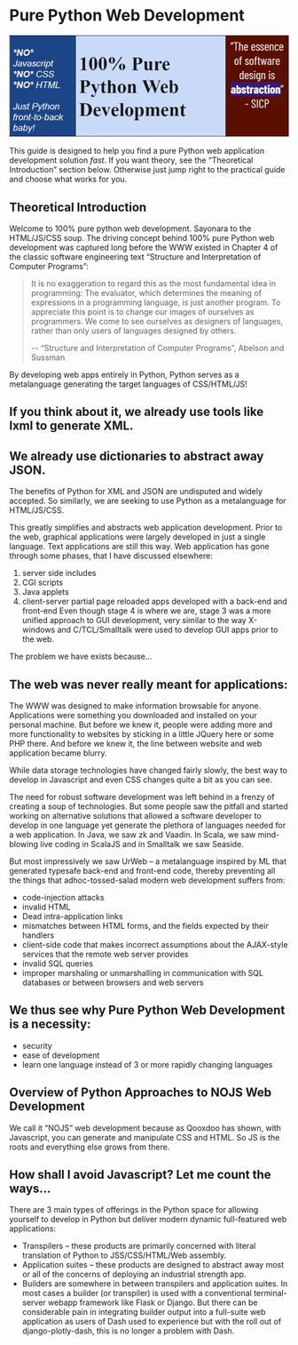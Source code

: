 # Pure Python Web Development

![](pure-python-header.png)

This guide is designed to help you find a pure Python web application development solution *fast*. If you want theory, see the “Theoretical Introduction” section below. Otherwise just jump right to the practical guide and choose what works for you.

## Theoretical Introduction
Welcome to 100% pure python web development. Sayonara to the HTML/JS/CSS soup. The driving concept behind 100% pure Python web development was captured long before the WWW existed in Chapter 4 of the classic software engineering text “Structure and Interpretation of Computer Programs”:

> It is no exaggeration to regard this as the most fundamental idea in programming:
The evaluator, which determines the meaning of expressions in a programming language, is just another program.
To appreciate this point is to change our images of ourselves as programmers. We come to see ourselves as designers of languages, rather than only users of languages designed by others.
> 
> -- “Structure and Interpretation of Computer Programs”, Abelson and Sussman

By developing web apps entirely in Python, Python serves as a metalanguage generating the target languages of CSS/HTML/JS!

## If you think about it, we already use tools like lxml to generate XML. 

## We already use dictionaries to abstract away JSON. 

The benefits of Python for XML and JSON are undisputed and widely accepted. So similarly, we are seeking to use Python as a metalanguage for HTML/JS/CSS. 

This greatly simplifies and abstracts web application development. Prior to the web, graphical applications were largely developed in just a single language. Text applications are still this way. Web application has gone through some phases, that I have discussed elsewhere:

1. server side includes
1. CGI scripts
1. Java applets
1. client-server partial page reloaded apps developed with a back-end and front-end
Even though stage 4 is where we are, stage 3 was a more unified approach to GUI development, very similar to the way X-windows and C/TCL/Smalltalk were used to develop GUI apps prior to the web.

The problem we have exists because…

## The web was never really meant for applications: 
The WWW was designed to make information browsable for anyone. Applications were something you downloaded and installed on your personal machine. But before we knew it, people were adding more and more functionality to websites by sticking in a little JQuery here or some PHP there. And before we knew it, the line between website and web application became blurry.

While data storage technologies have changed fairly slowly, the best way to develop in Javascript and even CSS changes quite a bit as you can see.

The need for robust software development was left behind in a frenzy of creating a soup of technologies. But some people saw the pitfall and started working on alternative solutions that allowed a software developer to develop in one language yet generate the plethora of languages needed for a web application. In Java, we saw zk and Vaadin. In Scala, we saw mind-blowing live coding in ScalaJS and in Smalltalk we saw Seaside.

But most impressively we saw UrWeb – a metalanguage inspired by ML that generated typesafe back-end and front-end code, thereby preventing all the things that adhoc-tossed-salad modern web development suffers from:

* code-injection attacks
* invalid HTML
* Dead intra-application links
* mismatches between HTML forms, and the fields expected by their handlers
* client-side code that makes incorrect assumptions about the AJAX-style services that the remote web server provides
* invalid SQL queries
* improper marshaling or unmarshalling in communication with SQL databases or between browsers and web servers

## We thus see why Pure Python Web Development is a necessity:
* security
* ease of development
* learn one language instead of 3 or more rapidly changing languages

## Overview of Python Approaches to NOJS Web Development
We call it “NOJS” web development because as Qooxdoo has shown, with Javascript, you can generate and manipulate CSS and HTML. So JS is the roots and everything else grows from there.

## How shall I avoid Javascript? Let me count the ways…
There are 3 main types of offerings in the Python space for allowing yourself to develop in Python but deliver modern dynamic full-featured web applications:

* Transpilers – these products are primarily concerned with literal translation of Python to JSS/CSS/HTML/Web assembly.
* Application suites – these products are designed to abstract away most or all of the concerns of deploying an industrial strength app.
* Builders are somewhere in between transpilers and application suites. In most cases a builder (or transpiler) is used with a conventional terminal-server webapp framework like Flask or Django. But there can be considerable pain in integrating builder output into a full-suite web application as users of Dash used to experience but with the roll out of django-plotly-dash, this is no longer a problem with Dash.

```{tableofcontents}
```
